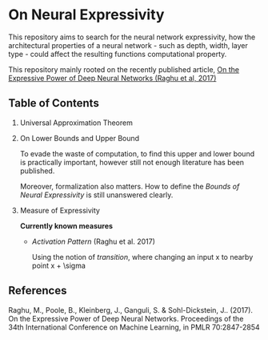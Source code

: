 # On Neural Expressivity 

This repository aims to search for the neural network expressivity, how the 
architectural properties of a neural network - such as depth, width, layer
type - could affect the resulting functions computational property.

This repository mainly rooted on the recently published article, [On the 
Expressive Power of Deep Neural Networks (Raghu et al, 2017)](http://proceedings.mlr.press/v70/raghu17a/raghu17a.pdf)

## Table of Contents 
1. Universal Approximation Theorem 

2. On Lower Bounds and Upper Bound 
  
     To evade the waste of computation, to find this upper and lower bound is
     practically important, however still not enough literature has been 
     published.
     
     Moreover, formalization also matters. How to define the *Bounds of 
     Neural Expressivity* is still unanswered clearly.
     
3. Measure of Expressivity
    
    __Currently known measures__
     
    - *Activation Pattern* (Raghu et al. 2017)
    
        Using the notion of *transition*, where changing an input x to 
        nearby point x + \sigma 



## References

Raghu, M., Poole, B., Kleinberg, J., Ganguli, S. & Sohl-Dickstein, J.. (2017). On the Expressive Power of Deep Neural Networks. Proceedings of the 34th International Conference on Machine Learning, in PMLR 70:2847-2854
